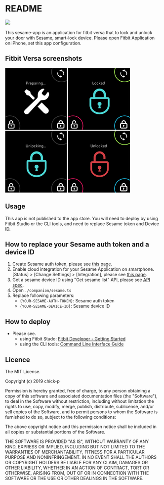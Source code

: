 # README
![](https://github.com/chick-p/sesame-for-fitbit-versa/workflows/fitbit-app-build/badge.svg)

This sesame-app is an application for fitbit versa that to lock and unlock your door with Sesame, smart-lock device.
Please open Fitbit Application on iPhone, set this app configuration.

## Fitbit Versa screenshots
![](images/versa-prepare.png) ![](images/versa-locked.png) ![](images/versa-unlocking.png) ![](images/versa-unlocked.png) 

## Usage
This app is not published to the app store.
You will need to deploy by using Fitbit Studio or the CLI tools, and need to replace Sesame token and Device ID.

## How to replace your Sesame auth token and a device ID
1. Create Sesame auth token, please see [this page](https://docs.candyhouse.co/#authentication).
2. Enable cloud integration for your Sesame Application on smartphone.  
   [Status] > [Change Settings] > [Integration], please see [this page](https://docs.candyhouse.co/#before-you-start). 
2. Get a sesame device ID using "Get sesame list" API, please see [API spec](https://docs.candyhouse.co/#get-sesame-list).
3. Open `./companion/sesame.ts`
4. Replace following parameters: 
   * `{YOUR-SESAME-AUTH-TOKEN}`: Sesame auth token
   * `{YOUR-SESAME-DEVICE-ID}`: Sesame device ID

## How to deploy
* Please see.
  * using Fitbit Studo: [Fitbit Developer - Getting Started](https://dev.fitbit.com/getting-started/)
  * using the CLI tools: [Command Line Interface Guide](https://dev.fitbit.com/build/guides/command-line-interface/)

## Licence
The MIT License.

Copyright (c) 2019 chick-p

Permission is hereby granted, free of charge, to any person obtaining a copy of this software and associated documentation files (the "Software"), to deal in the Software without restriction, including without limitation the rights to use, copy, modify, merge, publish, distribute, sublicense, and/or sell copies of the Software, and to permit persons to whom the Software is furnished to do so, subject to the following conditions:

The above copyright notice and this permission notice shall be included in all copies or substantial portions of the Software.

THE SOFTWARE IS PROVIDED "AS IS", WITHOUT WARRANTY OF ANY KIND, EXPRESS OR IMPLIED, INCLUDING BUT NOT LIMITED TO THE WARRANTIES OF MERCHANTABILITY, FITNESS FOR A PARTICULAR PURPOSE AND NONINFRINGEMENT. IN NO EVENT SHALL THE AUTHORS OR COPYRIGHT HOLDERS BE LIABLE FOR ANY CLAIM, DAMAGES OR OTHER LIABILITY, WHETHER IN AN ACTION OF CONTRACT, TORT OR OTHERWISE, ARISING FROM, OUT OF OR IN CONNECTION WITH THE SOFTWARE OR THE USE OR OTHER DEALINGS IN THE SOFTWARE.
